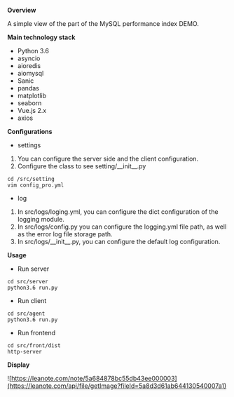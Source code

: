 **Overview**

A simple view of the part of the MySQL performance index DEMO.

**Main technology stack**
- Python 3.6
- asyncio
- aioredis
- aiomysql
- Sanic
- pandas
- matplotlib
- seaborn
- Vue.js 2.x
- axios

**Configurations**
- settings
1. You can configure the server side and the client configuration.
2. Configure the class to see setting/\_\_init\_\_.py

```
cd /src/setting
vim config_pro.yml
```

- log
1. In src/logs/loging.yml, you can configure the dict configuration of the logging module.
2. In src/logs/config.py you can configure the logging.yml file path, as well as the error log file storage path.
3. In src/logs/\_\_init\_\_.py, you can configure the default log configuration.

**Usage**
- Run server
```
cd src/server
python3.6 run.py
```

- Run client
```
cd src/agent
python3.6 run.py
```

- Run frontend
```
cd src/front/dist
http-server
```

**Display**

![https://leanote.com/note/5a684878bc55db43ee000003](https://leanote.com/api/file/getImage?fileId=5a8d3d61ab644130540007a1)
